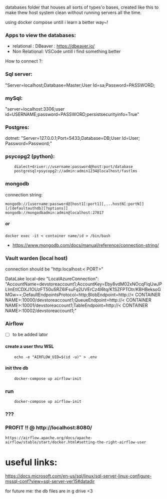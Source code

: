 databases folder that houses all sorts of types'o bases,
created like this to make thew host system clean without running servers all the time.

using docker compose untill i learn a better way~!


### Apps to view the databases:
- relational : DBeaver : https://dbeaver.io/
- Non Relational: VSCode untill i find something better

How to connect ?:

### Sql server:
"Server=localhost;Database=Master;User Id=sa;Password=PASSWORD;

### mySql:
"server=localhost:3306;user id=USERNAME;password=PASSWORD;persistsecurityinfo=True"

### Postgres:
dotnet:
"Server=127.0.0.1;Port=5433;Database=DB<Can be Empty>;User Id=User;                 Password=Password;"

### psycopg2 (python):
```
    dialect+driver://username:password@host:port/database
    postgresql+psycopg2://admin:admin1234@localhost/fastlms
```

### mongodb
connection string: 
```
mongodb://[username:password@]host1[:port1][,...hostN[:portN]][/[defaultauthdb][?options]]
mongodb://mongodbadmin:admin@localhost:27017
```
##### or
```
docker exec -it < container name/id > /bin/bash
``` 
- https://www.mongodb.com/docs/manual/reference/connection-string/


### Vault warden (local host)
connection should be "http:localhost:< PORT>"

DataLake local-dev
"LocalAzureConnection": "AccountName=devstoreaccount1;AccountKey=Eby8vdM02xNOcqFlqUwJPLlmEtlCDXJ1OUzFT50uSRZ6IFsuFq2UVErCz4I6tq/K1SZFPTOtr/KBHBeksoGMGw==;DefaultEndpointsProtocol=http;BlobEndpoint=http://< CONTAINER NAME>:10000/devstoreaccount1;QueueEndpoint=http://< CONTAINER NAME>:10001/devstoreaccount1;TableEndpoint=http://< CONTAINER NAME>:10002/devstoreaccount1;"

### Airflow
-[ ] to be added lator
#### create a user thru WSL
``` 
    echo -e "AIRFLOW_UID=$(id -u)" > .env
```
#### init thre db
```
    docker-compose up airflow-init
```
### run 
```
    docker-compose up airflow-init
```
### ???

### PROFIT !! @ http://localhost:8080/
``` https://airflow.apache.org/docs/apache-airflow/stable/start/docker.html#setting-the-right-airflow-user  ```

# useful links:

https://docs.microsoft.com/en-us/sql/linux/sql-server-linux-configure-mssql-conf?view=sql-server-ver15#datadir

for future me: the db files are in g drive <3

